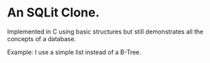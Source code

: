 # An SQLit Clone.

Implemented in C using basic structures but still demonstrates all the concepts of a database.

Example: I use a simple list instead of a  B-Tree.